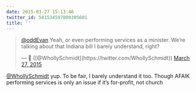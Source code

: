 ```yaml
---
date: 2015-03-27 15:13:46
twitter_id: 581534597009305601
title: ''
---
```


<blockquote class="twitter-tweet"><p lang="en" dir="ltr"><a href="https://twitter.com/oddEvan?ref_src=twsrc%5Etfw">@oddEvan</a> Yeah, or even performing services as a minister. We’re talking about that Indiana bill I barely understand, right?</p>&mdash; 🤧 ([@WhollySchmidt](https://twitter.com/WhollySchmidt)) <a href="https://twitter.com/WhollySchmidt/status/581534289982021633?ref_src=twsrc%5Etfw">March 27, 2015</a></blockquote>
<script async src="https://platform.twitter.com/widgets.js" charset="utf-8"></script>

[@WhollySchmidt](https://twitter.com/WhollySchmidt) yup. To be fair, I barely understand it too. Though AFAIK performing services is only an issue if it’s for-profit, not church
